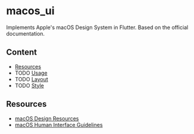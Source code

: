 # macos_ui

Implements Apple's macOS Design System in Flutter. Based on the official documentation.

## Content
* [Resources](#Resources)
* TODO [Usage](#Usage)
* TODO [Layout](#Layout)
* TODO [Style](#Style)

## Resources

* [macOS Design Resources](https://developer.apple.com/design/resources/)
* [macOS Human Interface Guidelines](https://developer.apple.com/design/human-interface-guidelines/macos)